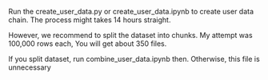 Run the create_user_data.py or create_user_data.ipynb to create user data chain. The process might takes 14 hours straight. 

However, we recommend to split the dataset into chunks. My attempt was 100,000 rows each, You will get about 350 files.

If you split dataset, run combine_user_data.ipynb then. Otherwise, this file is unnecessary
